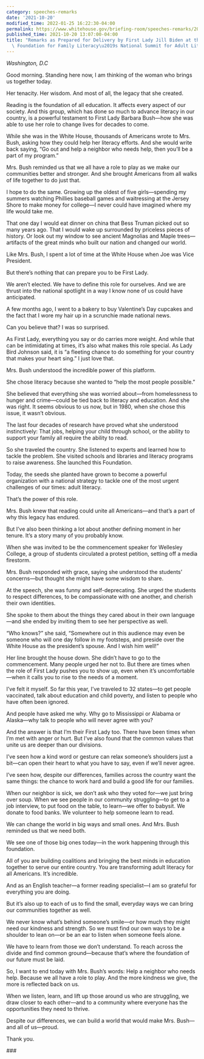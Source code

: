 ```yaml
---
category: speeches-remarks
date: '2021-10-20'
modified_time: 2022-01-25 16:22:30-04:00
permalink: https://www.whitehouse.gov/briefing-room/speeches-remarks/2021/10/20/remarks-as-prepared-for-delivery-by-first-lady-jill-biden-at-the-barbara-bush-foundation-for-family-literacys-national-summit-for-adult-literacy/
published_time: 2021-10-20 13:07:00-04:00
title: "Remarks as Prepared for Delivery by First Lady Jill Biden at the Barbara Bush\
  \ Foundation for Family Literacy\u2019s National Summit for Adult Literacy"
---
```

 
*Washington, D.C*

Good morning. Standing here now, I am thinking of the woman who brings
us together today.

Her tenacity. Her wisdom. And most of all, the legacy that she created.

Reading is the foundation of all education. It affects every aspect of
our society. And this group, which has done so much to advance literacy
in our country, is a powerful testament to First Lady Barbara Bush—how
she was able to use her role to change lives for decades to come.

While she was in the White House, thousands of Americans wrote to Mrs.
Bush, asking how they could help her literacy efforts. And she would
write back saying, “Go out and help a neighbor who needs help, then
you’ll be a part of my program.”

Mrs. Bush reminded us that we all have a role to play as we make our
communities better and stronger. And she brought Americans from all
walks of life together to do just that.

I hope to do the same. Growing up the oldest of five girls—spending my
summers watching Phillies baseball games and waitressing at the Jersey
Shore to make money for college—I never could have imagined where my
life would take me.

That one day I would eat dinner on china that Bess Truman picked out so
many years ago. That I would wake up surrounded by priceless pieces of
history. Or look out my window to see ancient Magnolias and Maple
trees—artifacts of the great minds who built our nation and changed our
world.

Like Mrs. Bush, I spent a lot of time at the White House when Joe was
Vice President.

But there’s nothing that can prepare you to be First Lady.

We aren’t elected. We have to define this role for ourselves. And we are
thrust into the national spotlight in a way I know none of us could have
anticipated.

A few months ago, I went to a bakery to buy Valentine’s Day cupcakes and
the fact that I wore my hair up in a scrunchie made national news.

Can you believe that? I was so surprised.

As First Lady, everything you say or do carries more weight. And while
that can be intimidating at times, it’s also what makes this role
special. As Lady Bird Johnson said, it is “a fleeting chance to do
something for your country that makes your heart sing.” I just love
that.

Mrs. Bush understood the incredible power of this platform.

She chose literacy because she wanted to “help the most people
possible.”

She believed that everything she was worried about—from homelessness to
hunger and crime—could be tied back to literacy and education. And she
was right. It seems obvious to us now, but in 1980, when she chose this
issue, it wasn’t obvious.

The last four decades of research have proved what she understood
instinctively: That jobs, helping your child through school, or the
ability to support your family all require the ability to read.

So she traveled the country. She listened to experts and learned how to
tackle the problem. She visited schools and libraries and literacy
programs to raise awareness. She launched this Foundation.

Today, the seeds she planted have grown to become a powerful
organization with a national strategy to tackle one of the most urgent
challenges of our times: adult literacy.

That’s the power of this role.

Mrs. Bush knew that reading could unite all Americans—and that’s a part
of why this legacy has endured.

But I’ve also been thinking a lot about another defining moment in her
tenure. It’s a story many of you probably know.

When she was invited to be the commencement speaker for Wellesley
College, a group of students circulated a protest petition, setting off
a media firestorm.

Mrs. Bush responded with grace, saying she understood the students’
concerns—but thought she might have some wisdom to share.

At the speech, she was funny and self-deprecating. She urged the
students to respect differences, to be compassionate with one another,
and cherish their own identities.

She spoke to them about the things they cared about in their own
language—and she ended by inviting them to see her perspective as well.

“Who knows?” she said, “Somewhere out in this audience may even be
someone who will one day follow in my footsteps, and preside over the
White House as the president’s spouse. And I wish him well!”

Her line brought the house down. She didn’t have to go to the
commencement. Many people urged her not to. But there are times when the
role of First Lady pushes you to show up, even when it’s
uncomfortable—when it calls you to rise to the needs of a moment.

I’ve felt it myself. So far this year, I’ve traveled to 32 states—to get
people vaccinated, talk about education and child poverty, and listen to
people who have often been ignored.

And people have asked me why. Why go to Mississippi or Alabama or
Alaska—why talk to people who will never agree with you?

And the answer is that I’m their First Lady too. There have been times
when I’m met with anger or hurt. But I’ve also found that the common
values that unite us are deeper than our divisions.

I’ve seen how a kind word or gesture can relax someone’s shoulders just
a bit—can open their heart to what you have to say, even if we’ll never
agree.

I’ve seen how, despite our differences, families across the country want
the same things: the chance to work hard and build a good life for our
families.

When our neighbor is sick, we don’t ask who they voted for—we just bring
over soup. When we see people in our community struggling—to get to a
job interview, to put food on the table, to learn—we offer to babysit.
We donate to food banks. We volunteer to help someone learn to read.

We can change the world in big ways and small ones. And Mrs. Bush
reminded us that we need both.

We see one of those big ones today—in the work happening through this
foundation.

All of you are building coalitions and bringing the best minds in
education together to serve our entire country. You are transforming
adult literacy for all Americans. It’s incredible.

And as an English teacher—a former reading specialist—I am so grateful
for everything you are doing.

But it’s also up to each of us to find the small, everyday ways we can
bring our communities together as well.

We never know what’s behind someone’s smile—or how much they might need
our kindness and strength. So we must find our own ways to be a shoulder
to lean on—or be an ear to listen when someone feels alone.

We have to learn from those we don’t understand. To reach across the
divide and find common ground—because that’s where the foundation of our
future must be laid.

So, I want to end today with Mrs. Bush’s words: Help a neighbor who
needs help. Because we all have a role to play. And the more kindness we
give, the more is reflected back on us.

When we listen, learn, and lift up those around us who are struggling,
we draw closer to each other—and to a community where everyone has the
opportunities they need to thrive.

Despite our differences, we can build a world that would make Mrs.
Bush—and all of us—proud.

Thank you.

\###
